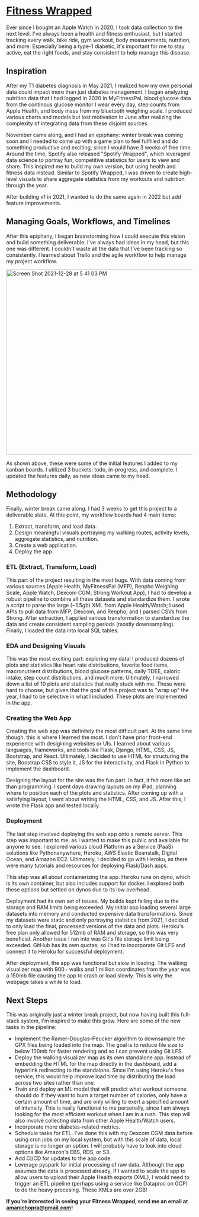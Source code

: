 # [Fitness Wrapped](https://fitness-wrapped-app-fp3nk5sylq-ue.a.run.app/)

Ever since I bought an Apple Watch in 2020, I took data collection to the next level. I've always been a health and fitness enthusiast, but I started tracking every walk, bike ride, gym workout, body measurements, nutrition, and more. Especially being a type-1 diabetic, it's important for me to stay active, eat the right foods, and stay consistent to help manage this disease. 

## Inspiration

After my T1 diabetes diagnosis in May 2021, I realized how my own personal data could impact more than just diabetes management. I began analyzing nutrition data that I had logged in 2020 in MyFitnessPal, blood glucose data from the continous glucose monitor I wear every day, step counts from Apple Health, and body mass from my bluetooth weighing scale. I produced various charts and models but lost motivation in June after realizing the complexity of integrating data from these disjoint sources.

November came along, and I had an epiphany: winter break was coming soon and I needed to come up with a game plan to feel fulfilled and do something productive and exciting, since I would have 3 weeks of free time. Around the time, Spotify also released "Spotify Wrapped", which leveraged data science to portray fun, competitive statistics for users to view and share. This inspired me to build my own version, but using health and fitness data instead. Similar to Spotify Wrapped, I was driven to create high-level visuals to share aggregate statistics from my workouts and nutrition through the year.

After building v1 in 2021, I wanted to do the same again in 2022 but add feature improvements.

## Managing Goals, Workflows, and Timelines

After this epiphany, I began brainstorming how I could execute this vision and build something deliverable. I've always had ideas in my head, but this one was different. I couldn't waste all the data that I've been tracking so consistently. I learned about Trello and the agile workflow to help manage my project workflow. 

<img width="568" height=500 alt="Screen Shot 2021-12-28 at 5 41 03 PM" src="https://user-images.githubusercontent.com/42814002/147619493-a8ad10ff-0ff3-415c-8438-578d1bf06714.png">

As shown above, these were some of the initial features I added to my kanban boards. I utilized 3 buckets: todo, in-progress, and complete. I updated the features daily, as new ideas came to my head.

## Methodology

Finally, winter break came along. I had 3 weeks to get this project to a deliverable state. At this point, my workflow boards had 4 main items:
1. Extract, transform, and load data.
2. Design meaningful visuals portraying my walking routes, activity levels, aggregate statistics, and nutrition.
3. Create a web application.
4. Deploy the app.

### ETL (Extract, Transform, Load)

This part of the project resulting in the most bugs. With data coming from various sources (Apple Health, MyFitnessPal (MFP), Renpho Weighing Scale, Apple Watch, Dexcom CGM, Strong Workout App), I had to develop a robust pipeline to combine all these datasets and standardize them. I wrote a script to parse the large (~1.5gb) XML from Apple Health/Watch; I used APIs to pull data from MFP, Dexcom, and Renpho; and I parsed CSVs from Strong. After extraction, I applied various transformation to standardize the data and create consistent sampling periods (mostly downsampling). Finally, I loaded the data into local SQL tables.

### EDA and Designing Visuals

This was the most exciting part: exploring my data! I produced dozens of plots and statistics like heart rate distributions, favorite food items, macronutrient distributions, blood glucose patterns, daily TDEE, caloric intake, step count distributions, and much more. Ultimately, I narrowed down a list of 10 plots and statistics that really stuck with me. These were hard to choose, but given that the goal of this project was to "wrap up" the year, I had to be selective in what I included. These plots are implemented in the app.

### Creating the Web App

Creating the web app was definitely the most difficult part. At the same time though, this is where I learned the most. I don't have prior front-end experience with desigining websites or UIs. I learned about various languages, frameworks, and tools like Flask, Django, HTML, CSS, JS, Bootstrap, and React. Ultimately, I decided to use HTML for structuring the site, Boostrap CSS to style it, JS for the interactivity, and Flask in Python to implement the dashboard. 

Designing the layout for the site was the fun part. In fact, it felt more like art than programming. I spent days drawing layouts on my iPad, planning where to position each of the plots and statistics. After coming up with a satisfying layout, I went about writing the HTML, CSS, and JS. After this, I wrote the Flask app and tested locally.

### Deployment

The last step involved deploying the web app onto a remote server. This step was important to me, as I wanted to make this public and available for anyone to see. I explored various cloud Platform as a Service (PaaS) solutions like Pythonanywhere, Heroku, AWS Elastic Beanstalk, Digital Ocean, and Amazon EC2. Ultimately, I decided to go with Heroku, as there were many tutorials and resources for deploying Flask/Dash apps.

This step was all about containerizing the app. Heroku runs on dyno, which is its own container, but also includes support for docker. I explored both these options but settled on dynos due to its low overhead. 

Deployment had its own set of issues. My builds kept failing due to the storage and RAM limits being exceeded. My initial app loading several large datasets into memory and conducted expensive data transformations. Since my datasets were static and only portraying statistics from 2021, I decided to only load the final, processed versions of the data and plots. Heroku's free plan only allowed for 512mb of RAM and storage, so this was very beneficial. Another issue I ran into was Git's file storage limit being exceeded. GitHub has its own quotas, so I had to incorporate Git LFS and connect it to Heroku for successful deployment.

After deployment, the app was functional but slow in loading. The walking visualizer map with 900+ walks and 1 million coordinates from the year was a 150mb file causing the app to crash or load slowly. This is why the webpage takes a while to load.

## Next Steps

This was originally just a winter break project, but now having built this full-stack system, I'm inspired to make this grow. Here are some of the new tasks in the pipeline:

- Implement the Ramer–Douglas–Peucker algorithm to downsample the GPX files being loaded into the map. The goal is to reduce file size to below 100mb for faster rendering and so I can prevent using Git LFS.
- Deploy the walking visualizer map as its own standalone app. Instead of embedding the HTML for the map directly in the dashboard, add a hyperlink redirecting to the standalone. Since I'm using Heroku's free service, this would help improve load time by distributing the load across two sites rather than one.
- Train and deploy an ML model that will predict what workout someone should do if they want to burn a target number of calories, only have a certain amount of time, and are only willing to exert a specified amount of intensity. This is really functional to me personally, since I am always looking for the most efficient workout when I am in a rush. This step will also involve collecting data from other Apple Health/Watch users.
- Incorporate more diabetes-related metrics.
- Schedule tasks for ETL. I've done this with my Dexcom CGM data before using cron jobs on my local system, but with this scale of data, local storage is no longer an option. I will probably have to look into cloud options like Amazon's EBS, RDS, or S3.
- Add CI/CD for updates to the app code.
- Leverage pyspark for initial processing of raw data. Although the app assumes the data is processed already, if I wanted to scale the app to allow users to upload their Apple Health exports (XML), I would need to trigger an ETL pipeline (perhaps using a service like Dataproc on GCP) to do the heavy procesing. These XMLs are over 2GB!

**If you're interested in seeing your Fitness Wrapped, send me an email at amanichopra@gmail.com!**
